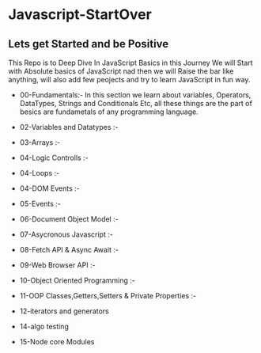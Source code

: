 # Javascript-StartOver

## Lets get Started and be Positive

This Repo is to Deep Dive In JavaScript Basics in this Journey We will Start with Absolute basics of JavaScript nad then we will Raise the bar like anything, will also add few peojects and try to learn JavaScript in fun way.

- 00-Fundamentals:-
  In this section we learn about variables, Operators, DataTypes, Strings and Conditionals Etc, all these things are the part of besics are fundametals of any programming language.

- 02-Variables and Datatypes :-
- 03-Arrays :-
- 04-Logic Controlls :-
- 04-Loops :-
- 04-DOM Events :-
- 05-Events :-
- 06-Document Object Model :-
- 07-Asycronous Javascript :-
- 08-Fetch API & Async Await :-
- 09-Web Browser API :-
- 10-Object Oriented Programming :-
- 11-OOP Classes,Getters,Setters & Private Properties :-
- 12-iterators and generators
- 14-algo testing
- 15-Node core Modules
